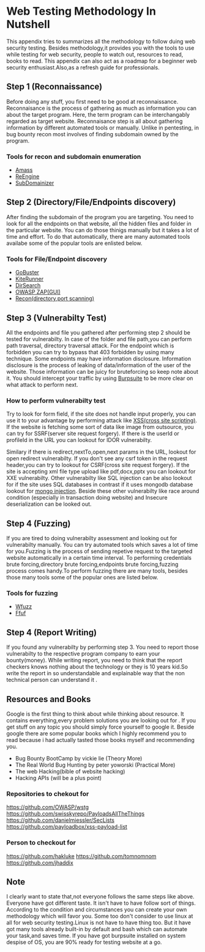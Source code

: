 # Web Testing Methodology In Nutshell

This appendix tries to summarizes all the methodology to follow duing web security testing. Besides methodology,it provides you with the tools to use while testing for web security, people to watch out, resources to read, books to read. This appendix can also act as a roadmap for a beginner web security enthusiast.Also,as a refresh guide for professionals.

## Step 1 (Reconnaissance)

Before doing any stuff, you first need to be good at reconnaissance. Reconnaisance is the process of gathering as much as information you can about the target program. Here, the term program can be interchangably regarded as target website. Reconnaisance step is all about gathering information by different automated tools or manually. Unlike in pentesting, in bug bounty recon most involves of finding subdomain owned by the program.

### Tools for recon and subdomain enumeration

- [Amass](https://github.com/OWASP/Amass)
- [ReEngine](https://github.com/yogeshojha/rengine)
- [SubDomainizer](https://github.com/nsonaniya2010/SubDomainizer)

## Step 2 (Directory/File/Endpoints discovery)

After finding the subdomain of the program you are targeting. You need to look for all the endpoints on that website, all the hidden files and folder in the particular website. You can do those thinigs manually but it takes a lot of time and effort. To do that automatically, there are many automated tools availabe some of the popular tools are enlisted below.

### Tools for File/Endpoint discovery

- [GoBuster](https://github.com/OJ/gobuster)
- [KiteRunner](https://github.com/assetnote/kiterunner)
- [DirSearch](https://github.com/maurosoria/dirsearch)
- [OWASP ZAP(GUI)](https://owasp.org/www-project-zap/)
- [Recon(directory,port scanning)](https://github.com/maheshbasnet089/recon)

## Step 3 (Vulnerabilty Test)

All the endpoints and file you gathered after performing step 2 should be tested for vulnerabilty. In case of the folder and file path,you can perform path traversal, directory traversal attack. For the endpoint which is forbidden you can try to bypass that 403 forbidden by using many technique. Some endpoints may have information disclosure. Information disclosure is the process of leaking of data/information of the user of the website. Those information can be juicy for bruteforcing so keep note about it. You should intercept your traffic by using [Burpsuite](https://portswigger.net/burp/documentation/desktop/getting-started) to be more clear on what attack to perform next.

### How to perform vulnerabilty test

Try to look for form field, if the site does not handle input properly, you can use it to your advantage by performing attack like [XSS(cross site scripting)](https://medium.com/@maheshbasnet/cross-site-scripting-or-xss-13f49fed6cc5). If the website is fetching some sort of data like image from outsource, you can try for SSRF(server site request forgery). If there is the userId or profileId in the URL you can lookout for IDOR vulnerabilty. 

Similary if there is redirect,nextTo,open,next params in the URL, lookout for open redirect vulnerabilty. If you don't see any csrf token in the request header,you can try to lookout for CSRF(cross site request forgery). If the site is accepting xml file type upload like pdf,docx,pptx you can lookout for XXE vulnerabilty. Other vulnerabilty like SQL injection can be also lookout for if the site uses SQL databases in contrast if it uses mongodb database lookout for [mongo injection](https://medium.com/@maheshbasnet/mongo-injection-sql-injection-a8b76cd8b193). Beside these other vulnerabilty like race around condition (especially in transaction doing website) and Insecure deserialization can be looked out.

## Step 4 (Fuzzing)

If you are tired to doing vulnerabilty assessment and looking out for vulnerabilty manually. You can try automated tools which saves a lot of time for you.Fuzzing is the process of sending repetive request to the targeted website automatically in a certain time interval. To performing credentials brute forcing,directory brute forcing,endpoints brute forcing,fuzzing process comes handy.To perform fuzzing there are many tools, besides those many tools some of the popular ones are listed below.

### Tools for fuzzing

- [Wfuzz](https://github.com/xmendez/wfuzz)
- [Ffuf](https://github.com/ffuf/ffuf)

## Step 4 (Report Writing)

If you found any vulnerabilty by performing step 3. You need to report those vulnerabilty to the respective program company to earn your bounty(money). While writing report, you need to think that the report checkers knows nothing about the technology or they is 10 years kid.So write the report in so understandable and explainable way that the non technical person can understand it .

## Resources and Books

Google is the first thing to think about while thinking about resource. It contains everything,every problem solutions you are looking out for . If you get stuff on any topic you should simply force yourself to google it. Beside google there are some popular books which I highly recommend you to read because i had actually tasted those books myself and recommending you.

- Bug Bounty BootCamp by vickie lie (Theory More)
- The Real World Bug Hunting by peter yoworski (Practical More)
- The web Hacking(bible of website hacking)
- Hacking APIs (will be a plus point)

### Repositories to chekout for

<https://github.com/OWASP/wstg>
<https://github.com/swisskyrepo/PayloadsAllTheThings>
<https://github.com/danielmiessler/SecLists>
<https://github.com/payloadbox/xss-payload-list>

### Person to checkout for

<https://github.com/hakluke>
<https://github.com/tomnomnom>
<https://github.com/jhaddix>

## Note

I clearly want to state that,not everyone follows the same steps like above. Everyone have got different taste. It isn't have to have follow sort of things. According to the condition and circumstances you can create your own methodology which will favor you.
Some too don't consider to use linux at all for web security testing.Linux is not have to have thing too. But it have got many tools already built-in by default and bash which can automate your task,and saves time. If you have got burpsuite installed on system despise of OS, you are 90% ready for testing website at a go.
